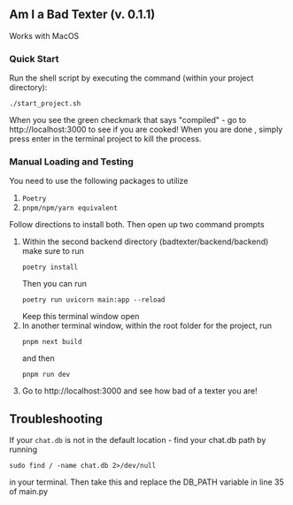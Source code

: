 ## Am I a Bad Texter (v. 0.1.1)
Works with MacOS  
### Quick Start
Run the shell script by executing the command (within your project directory):
```
./start_project.sh
```
When you see the green checkmark that says "compiled" - go to http://localhost:3000 to see if you are cooked! When you are done , simply press enter in the terminal project to kill the process.

### Manual Loading and Testing

You need to use the following packages to utilize

1. ```Poetry```
2. ```pnpm/npm/yarn equivalent```

Follow directions to install both. Then open up two command prompts

1. Within the second backend directory (badtexter/backend/backend) make sure to run 
    ```
    poetry install
    ```
    Then you can run 
    ```
    poetry run uvicorn main:app --reload
    ```
    Keep this terminal window open
2. In another terminal window, within the root folder for the project, run 
    ```
    pnpm next build
    ```
    and then 
    ```
    pnpm run dev
    ```
3. Go to http://localhost:3000 and see how bad of a texter you are!


## Troubleshooting

If your `chat.db` is not in the default location - find your chat.db path by running 
```
sudo find / -name chat.db 2>/dev/null
```
in your terminal. Then take this and replace the DB_PATH variable in line 35 of main.py


